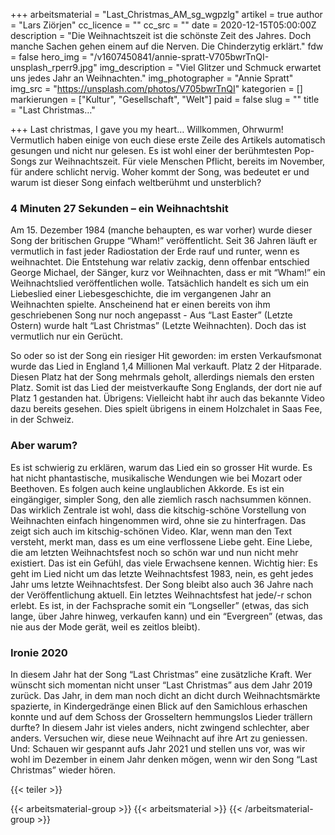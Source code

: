 +++
arbeitsmaterial = "Last_Christmas_AM_sg_wgpzlg"
artikel = true
author = "Lars Ziörjen"
cc_licence = ""
cc_src = ""
date = 2020-12-15T05:00:00Z
description = "Die Weihnachtszeit ist die schönste Zeit des Jahres. Doch manche Sachen gehen einem auf die Nerven. Die Chinderzytig erklärt."
fdw = false
hero_img = "/v1607450841/annie-spratt-V705bwrTnQI-unsplash_rperr9.jpg"
img_description = "Viel Glitzer und Schmuck erwartet uns jedes Jahr an Weihnachten."
img_photographer = "Annie Spratt"
img_src = "https://unsplash.com/photos/V705bwrTnQI"
kategorien = []
markierungen = ["Kultur", "Gesellschaft", "Welt"]
paid = false
slug = ""
title = "Last Christmas…"

+++
Last christmas, I gave you my heart… Willkommen, Ohrwurm! Vermutlich haben einige von euch diese erste Zeile des Artikels automatisch gesungen und nicht nur gelesen. Es ist wohl einer der berühmtesten Pop-Songs zur Weihnachtszeit. Für viele Menschen Pflicht, bereits im November, für andere schlicht nervig. Woher kommt der Song, was bedeutet er und warum ist dieser Song einfach weltberühmt und unsterblich?

### 4 Minuten 27 Sekunden – ein Weihnachtshit

Am 15. Dezember 1984 (manche behaupten, es war vorher) wurde dieser Song der britischen Gruppe “Wham!” veröffentlicht. Seit 36 Jahren läuft er vermutlich in fast jeder Radiostation der Erde rauf und runter, wenn es weihnachtet. Die Entstehung war relativ zackig, denn offenbar entschied George Michael, der Sänger, kurz vor Weihnachten, dass er mit “Wham!” ein Weihnachtslied veröffentlichen wolle. Tatsächlich handelt es sich um ein Liebeslied einer Liebesgeschichte, die im vergangenen Jahr an Weihnachten spielte. Anscheinend hat er einen bereits von ihm geschriebenen Song nur noch angepasst - Aus “Last Easter” (Letzte Ostern) wurde halt “Last Christmas” (Letzte Weihnachten). Doch das ist vermutlich nur ein Gerücht.

So oder so ist der Song ein riesiger Hit geworden: im ersten Verkaufsmonat wurde das Lied in England 1,4 Millionen Mal verkauft. Platz 2 der Hitparade. Diesen Platz hat der Song mehrmals geholt, allerdings niemals den ersten Platz. Somit ist das Lied der meistverkaufte Song Englands, der dort nie auf Platz 1 gestanden hat. Übrigens: Vielleicht habt ihr auch das bekannte Video dazu bereits gesehen. Dies spielt übrigens in einem Holzchalet in Saas Fee, in der Schweiz.

### Aber warum?

Es ist schwierig zu erklären, warum das Lied ein so grosser Hit wurde. Es hat nicht phantastische, musikalische Wendungen wie bei Mozart oder Beethoven. Es folgen auch keine unglaublichen Akkorde. Es ist ein eingängiger, simpler Song, den alle ziemlich rasch nachsummen können. Das wirklich Zentrale ist wohl, dass die kitschig-schöne Vorstellung von Weihnachten einfach hingenommen wird, ohne sie zu hinterfragen. Das zeigt sich auch im kitschig-schönen Video. Klar, wenn man den Text versteht, merkt man, dass es um eine verflossene Liebe geht. Eine Liebe, die am letzten Weihnachtsfest noch so schön war und nun nicht mehr existiert. Das ist ein Gefühl, das viele Erwachsene kennen. Wichtig hier: Es geht im Lied nicht um das letzte Weihnachtsfest 1983, nein, es geht jedes Jahr ums letzte Weihnachtsfest. Der Song bleibt also auch 36 Jahre nach der Veröffentlichung aktuell. Ein letztes Weihnachtsfest hat jede/-r schon erlebt. Es ist, in der Fachsprache somit ein “Longseller” (etwas, das sich lange, über Jahre hinweg, verkaufen kann) und ein “Evergreen” (etwas, das nie aus der Mode gerät, weil es zeitlos bleibt).

### Ironie 2020

In diesem Jahr hat der Song “Last Christmas” eine zusätzliche Kraft. Wer wünscht sich momentan nicht unser “Last Christmas” aus dem Jahr 2019 zurück. Das Jahr, in dem man noch dicht an dicht durch Weihnachtsmärkte spazierte, in Kindergedränge einen Blick auf den Samichlous erhaschen konnte und auf dem Schoss der Grosseltern hemmungslos Lieder trällern durfte? In diesem Jahr ist vieles anders, nicht zwingend schlechter, aber anders. Versuchen wir, diese neue Weihnacht auf ihre Art zu geniessen. Und: Schauen wir gespannt aufs Jahr 2021 und stellen uns vor, was wir wohl im Dezember in einem Jahr denken mögen, wenn wir den Song “Last Christmas” wieder hören.

{{< teiler >}}

{{< arbeitsmaterial-group >}}
{{< arbeitsmaterial >}}
{{< /arbeitsmaterial-group >}}

